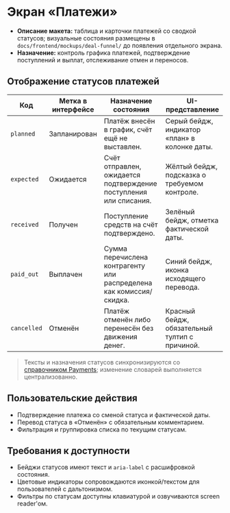 # Экран «Платежи»

- **Описание макета:** таблица и карточки платежей со сводкой статусов; визуальные состояния размещены в `docs/frontend/mockups/deal-funnel/` до появления отдельного экрана.
- **Назначение:** контроль графика платежей, подтверждение поступлений и выплат, отслеживание отмен и переносов.

## Отображение статусов платежей

| Код | Метка в интерфейсе | Назначение состояния | UI-представление |
| --- | --- | --- | --- |
| `planned` | Запланирован | Платёж внесён в график, счёт ещё не выставлен. | Серый бейдж, индикатор «план» в колонке даты. |
| `expected` | Ожидается | Счёт отправлен, ожидается подтверждение поступления или списания. | Жёлтый бейдж, подсказка о требуемом контроле. |
| `received` | Получен | Поступление средств на счёт подтверждено. | Зелёный бейдж, отметка фактической даты. |
| `paid_out` | Выплачен | Сумма перечислена контрагенту или распределена как комиссия/скидка. | Синий бейдж, иконка исходящего перевода. |
| `cancelled` | Отменён | Платёж отменён либо перенесён без движения денег. | Красный бейдж, обязательный тултип с причиной. |

> Тексты и назначения статусов синхронизируются со [справочником Payments](../data-model.md#справочник-статусов-платежей); изменение словарей выполняется централизованно.

## Пользовательские действия
- Подтверждение платежа со сменой статуса и фактической даты.
- Перевод статуса в «Отменён» с обязательным комментарием.
- Фильтрация и группировка списка по текущим статусам.

## Требования к доступности
- Бейджи статусов имеют текст и `aria-label` с расшифровкой состояния.
- Цветовые индикаторы сопровождаются иконкой/текстом для пользователей с дальтонизмом.
- Фильтры по статусам доступны клавиатурой и озвучиваются screen reader'ом.
